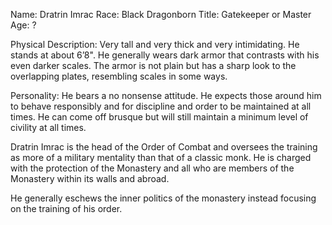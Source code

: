 <!-- TITLE: Dratrin Imrac -->
<!-- SUBTITLE: A quick summary of Dratrin Imrac -->

Name: Dratrin Imrac
Race: Black Dragonborn
Title: Gatekeeper or Master
Age: ?

Physical Description: Very tall and very thick and very intimidating. He stands at about 6’8". 
He generally wears dark armor that contrasts with his even darker scales. The armor is not plain but has a sharp look to the overlapping plates, resembling scales in some ways.

Personality: He bears a no nonsense attitude. He expects those around him to behave responsibly and for discipline and order to be maintained at all times. He can come off brusque but will still maintain a minimum level of civility at all times.

Dratrin Imrac is the head of the Order of Combat and oversees the training as more of a military mentality than that of a classic monk. He is charged with the protection of the Monastery and all who are members of the Monastery within its walls and abroad.

He generally eschews the inner politics of the monastery instead focusing on the training of his order.